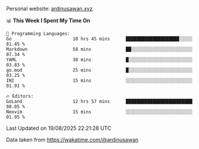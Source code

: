 Personal website: [ardinusawan.xyz](https://ardinusawan.xyz)

<!--START_SECTION:waka-->
📊 **This Week I Spent My Time On** 

```text
💬 Programming Languages: 
Go                       10 hrs 45 mins      ████████████████████░░░░░   81.45 % 
Markdown                 58 mins             ██░░░░░░░░░░░░░░░░░░░░░░░   07.34 % 
YAML                     30 mins             █░░░░░░░░░░░░░░░░░░░░░░░░   03.83 % 
go.mod                   25 mins             █░░░░░░░░░░░░░░░░░░░░░░░░   03.25 % 
INI                      15 mins             ░░░░░░░░░░░░░░░░░░░░░░░░░   01.91 % 

🔥 Editors: 
GoLand                   12 hrs 57 mins      █████████████████████████   98.05 % 
Neovim                   15 mins             ░░░░░░░░░░░░░░░░░░░░░░░░░   01.95 % 
```


 Last Updated on 19/08/2025 22:21:28 UTC
<!--END_SECTION:waka-->
Data taken from https://wakatime.com/@ardinusawan
